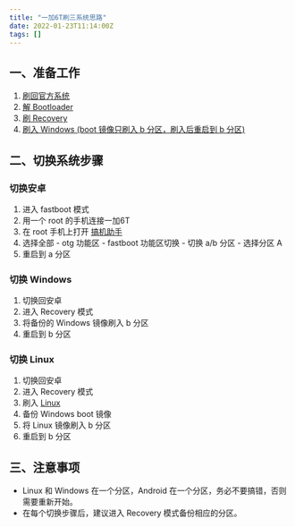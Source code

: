```yaml
---
title: "一加6T刷三系统思路"
date: 2022-01-23T11:14:00Z
tags: []
---
```


## 一、准备工作

1. [刷回官方系统](https://oneplusbbs.com/forum.php?mod=viewthread&tid=4703804)
2. [解 Bootloader](https://www.oneplusbbs.com/forum.php?mod=viewthread&tid=4689069)
3. [刷 Recovery](http://www.romleyuan.com/lec/read?id=135)
4. [刷入 Windows (boot 镜像只刷入 b 分区，刷入后重启到 b 分区)](https://www.bilibili.com/video/BV1MU4y137Yi?spm_id_from=333.999.0.0)

## 二、切换系统步骤

### 切换安卓

1. 进入 fastboot 模式
2. 用一个 root 的手机连接一加6T
3. 在 root 手机上打开 [搞机助手](https://lsy22.lanzouq.com/il8M0z5c6oh?w1)
4. 选择全部 - otg 功能区 - fastboot 功能区切换 - 切换 a/b 分区 - 选择分区 A
5. 重启到 a 分区

### 切换 Windows

1. 切换回安卓
2. 进入 Recovery 模式
3. 将备份的 Windows 镜像刷入 b 分区
4. 重启到 b 分区

### 切换 Linux

1. 切换回安卓
2. 进入 Recovery 模式
3. 刷入 [Linux](https://www.bilibili.com/video/BV1CM4y1V73j/?share_source=copy_web&vd_source=5cfda173b3f4c09b66c641f3a24d103c)
4. 备份 Windows boot 镜像
5. 将 Linux 镜像刷入 b 分区
6. 重启到 b 分区

## 三、注意事项

- Linux 和 Windows 在一个分区，Android 在一个分区，务必不要搞错，否则需要重新开始。
- 在每个切换步骤后，建议进入 Recovery 模式备份相应的分区。

